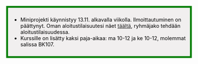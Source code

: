 <div style="color:black; border-style: solid; border-width: thick; border-color: green; padding: 10px; margin-bottom: 15px; padding: 10px; background-color: #F1EFEF;">

<ul>
  <li>
    Miniprojekti käynnistyy 13.11. alkavalla viikolla. Ilmoittautuminen on päättynyt.
  Oman aloitustilaisuutesi näet <a href='/ryhmajako'>täältä</a>, ryhmäjako tehdään aloitustilaisuudessa.
  </li>
  <li>
    Kurssille on lisätty kaksi paja-aikaa: ma 10-12 ja ke 10-12, molemmat salissa BK107.
  </li>
</ul>

</div>